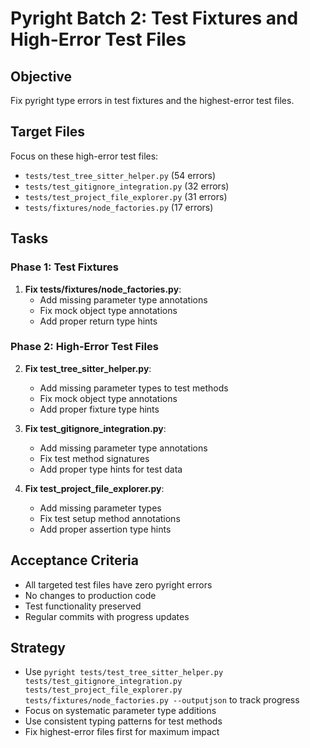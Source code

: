 # Pyright Batch 2: Test Fixtures and High-Error Test Files

## Objective
Fix pyright type errors in test fixtures and the highest-error test files.

## Target Files
Focus on these high-error test files:
- `tests/test_tree_sitter_helper.py` (54 errors)
- `tests/test_gitignore_integration.py` (32 errors)
- `tests/test_project_file_explorer.py` (31 errors)
- `tests/fixtures/node_factories.py` (17 errors)

## Tasks

### Phase 1: Test Fixtures
1. **Fix tests/fixtures/node_factories.py**:
   - Add missing parameter type annotations
   - Fix mock object type annotations
   - Add proper return type hints

### Phase 2: High-Error Test Files
2. **Fix test_tree_sitter_helper.py**:
   - Add missing parameter types to test methods
   - Fix mock object type annotations
   - Add proper fixture type hints

3. **Fix test_gitignore_integration.py**:
   - Add missing parameter type annotations
   - Fix test method signatures
   - Add proper type hints for test data

4. **Fix test_project_file_explorer.py**:
   - Add missing parameter types
   - Fix test setup method annotations
   - Add proper assertion type hints

## Acceptance Criteria
- All targeted test files have zero pyright errors
- No changes to production code
- Test functionality preserved
- Regular commits with progress updates

## Strategy
- Use `pyright tests/test_tree_sitter_helper.py tests/test_gitignore_integration.py tests/test_project_file_explorer.py tests/fixtures/node_factories.py --outputjson` to track progress
- Focus on systematic parameter type additions
- Use consistent typing patterns for test methods
- Fix highest-error files first for maximum impact